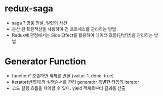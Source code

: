 # redux-saga

-   saga ? 영웅 전설, 일련의 사건
-   분산 된 트랜잭션을 사용하여 긴 프로세스를 관리하는 방법
-   Redux에 관점에서는 Side Effect를 활용하여 데이터 흐름(단방향)을 관리하는 방법

# Generator Function

-   function\* 호출하면 객체를 반환 {value: 1, done: true}
-   iterator(반복자)와 실행순서를 관리 generator 특별한 타입의 iterator
-   코드 실행 흐름을 제어할 수 있다. yield 객체로부터 결과를 산출
